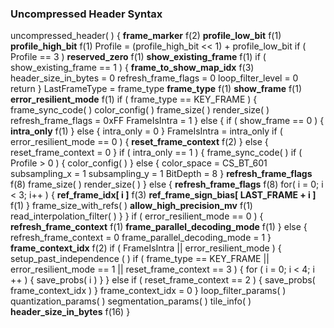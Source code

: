 ### Uncompressed Header Syntax

<div class="syntax">
uncompressed_header( ) {
    <b>frame_marker</b>                                                      f(2)
    <b>profile_low_bit</b>                                                   f(1)
    <b>profile_high_bit</b>                                                  f(1)
    Profile = (profile_high_bit << 1) + profile_low_bit
    if ( Profile == 3 )
        <b>reserved_zero</b>                                                 f(1)
    <b>show_existing_frame</b>                                               f(1)
    if ( show_existing_frame == 1 ) {
        <b>frame_to_show_map_idx</b>                                         f(3)
        header_size_in_bytes = 0
        refresh_frame_flags = 0
        loop_filter_level = 0
        return
    }
    LastFrameType = frame_type
    <b>frame_type</b>                                                        f(1)
    <b>show_frame</b>                                                        f(1)
    <b>error_resilient_mode</b>                                              f(1)
    if ( frame_type == KEY_FRAME ) {
        frame_sync_code( )
        color_config( )
        frame_size( )
        render_size( )
        refresh_frame_flags = 0xFF
        FrameIsIntra = 1
    } else {
        if ( show_frame == 0 ) {
            <b>intra_only</b>                                                f(1)
        } else {
            intra_only = 0
        }
        FrameIsIntra = intra_only
        if ( error_resilient_mode == 0 ) {
            <b>reset_frame_context</b>                                       f(2)
        } else {
            reset_frame_context = 0
        }
        if ( intra_only == 1 ) {
            frame_sync_code( )
            if ( Profile > 0 ) {
                color_config( )
            } else {
                color_space = CS_BT_601
                subsampling_x = 1
                subsampling_y = 1
                BitDepth = 8
            }
            <b>refresh_frame_flags</b>                                       f(8)
            frame_size( )
            render_size( )
        } else {
            <b>refresh_frame_flags</b>                                       f(8)
            for( i = 0; i < 3; i++ ) {
                <b>ref_frame_idx[ i ]</b>                                    f(3)
                <b>ref_frame_sign_bias[ LAST_FRAME + i ]</b>                 f(1)
            }
            frame_size_with_refs( )
            <b>allow_high_precision_mv</b>                                   f(1)
            read_interpolation_filter( )
        }
    }
    if ( error_resilient_mode == 0 ) {
        <b>refresh_frame_context</b>                                         f(1)
        <b>frame_parallel_decoding_mode</b>                                  f(1)
    } else {
        refresh_frame_context = 0
        frame_parallel_decoding_mode = 1
    }
    <b>frame_context_idx</b>                                                 f(2)
    if ( FrameIsIntra || error_resilient_mode ) {
        setup_past_independence ( )
        if ( frame_type == KEY_FRAME || error_resilient_mode == 1 || reset_frame_context == 3 ) {
            for ( i = 0; i < 4; i ++ ) {
                save_probs( i )
            }
        } else if ( reset_frame_context == 2 ) {
            save_probs( frame_context_idx )
        }
        frame_context_idx = 0
    }
    loop_filter_params( )
    quantization_params( )
    segmentation_params( )
    tile_info( )
    <b>header_size_in_bytes</b>                                              f(16)
}

</div>
